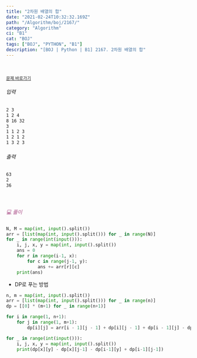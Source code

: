 ```yaml
---
title: "2차원 배열의 합"
date: "2021-02-24T10:32:32.169Z"
path: "/Algorithm/boj/2167/"
category: "Algorithm"
ci: "B1"
cat: "BOJ"
tags: ["BOJ", "PYTHON", "B1"]
description: "[BOJ | Python | B1] 2167. 2차원 배열의 합"
---
```


<br />

<a href="https://www.acmicpc.net/problem/2167"><small>문제 바로가기</small></a>

###### 입력

```sh
2 3
1 2 4
8 16 32
3
1 1 2 3
1 2 1 2
1 3 2 3
```

###### 출력

```sh
63
2
36
```

<br />

##### <h5 style="color:#C587AE;">💻 풀이</h5>

```python
N, M = map(int, input().split())
arr = [list(map(int, input().split())) for _ in range(N)]
for _ in range(int(input())):
    i, j, x, y = map(int, input().split())
    ans = 0
    for r in range(i-1, x):
        for c in range(j-1, y):
            ans += arr[r][c]
    print(ans)
```

* DP로 푸는 방법

```python
n, m = map(int, input().split())
arr = [list(map(int, input().split())) for _ in range(n)]
dp = [[0] * (m+1) for _ in range(n+1)]

for i in range(1, n+1):
    for j in range(1, m+1):
        dp[i][j] = arr[i - 1][j - 1] + dp[i][j - 1] + dp[i - 1][j] - dp[i - 1][j - 1]

for _ in range(int(input())):
    i, j, x, y = map(int, input().split())
    print(dp[x][y] - dp[x][j-1] - dp[i-1][y] + dp[i-1][j-1])
```

